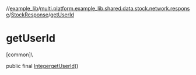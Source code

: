 //[example_lib](../../../index.md)/[multi.platform.example_lib.shared.data.stock.network.response](../index.md)/[StockResponse](index.md)/[getUserId](get-user-id.md)

# getUserId

[common]\

public final [Integer](https://developer.android.com/reference/kotlin/java/lang/Integer.html)[getUserId](get-user-id.md)()
